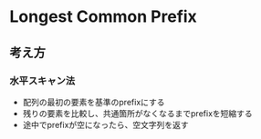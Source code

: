 # Longest Common Prefix

## 考え方

### 水平スキャン法

- 配列の最初の要素を基準のprefixにする
- 残りの要素を比較し、共通箇所がなくなるまでprefixを短縮する
- 途中でprefixが空になったら、空文字列を返す
